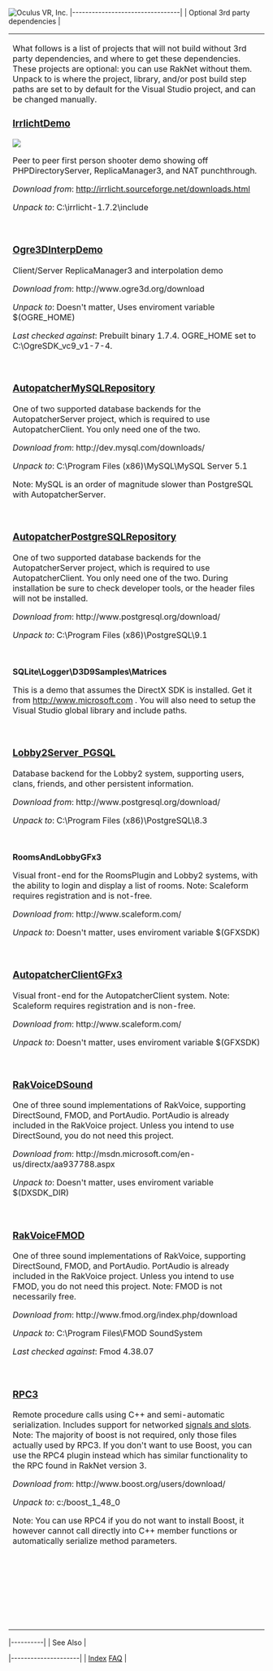![Oculus VR, Inc.](RakNet_Icon_Final-copy.jpg)
|---------------------------------|
| Optional 3rd party dependencies |

<table>
<colgroup>
<col width="100%" />
</colgroup>
<tbody>
<tr class="odd">
<td align="left"><p>What follows is a list of projects that will not build without 3rd party dependencies, and where to get these dependencies. These projects are optional: you can use RakNet without them. Unpack to is where the project, library, and/or post build step paths are set to by default for the Visual Studio project, and can be changed manually.</p>
<h3><a href="irrlichtfpsdemo.html">IrrlichtDemo</a></h3>
<p><img src="IrrlichtRakNetDemo.jpg" /></p>
<p>Peer to peer first person shooter demo showing off PHPDirectoryServer, ReplicaManager3, and NAT punchthrough.</p>
<p><em>Download from</em>: <a href="http://irrlicht.sourceforge.net/downloads.html" class="uri">http://irrlicht.sourceforge.net/downloads.html</a></p>
<p><em>Unpack to</em>: C:\irrlicht-1.7.2\include</p>
<p> </p>
<h3><a href="ogre3dinterpdemo.html">Ogre3DInterpDemo</a></h3>
Client/Server ReplicaManager3 and interpolation demo
<p><em>Download from</em>: http://www.ogre3d.org/download</p>
<p><em>Unpack to</em>: Doesn't matter, Uses enviroment variable $(OGRE_HOME)</p>
<p><em>Last checked against</em>: Prebuilt binary 1.7.4. OGRE_HOME set to C:\OgreSDK_vc9_v1-7-4.</p>
<p> </p>
<h3><a href="autopatcher.html">AutopatcherMySQLRepository</a></h3>
One of two supported database backends for the AutopatcherServer project, which is required to use AutopatcherClient. You only need one of the two.
<p><em>Download from</em>: http://dev.mysql.com/downloads/</p>
<p><em>Unpack to</em>: C:\Program Files (x86)\MySQL\MySQL Server 5.1</p>
<p>Note: MySQL is an order of magnitude slower than PostgreSQL with AutopatcherServer.</p>
<p> </p>
<h3><a href="autopatcher.html">AutopatcherPostgreSQLRepository</a></h3>
One of two supported database backends for the AutopatcherServer project, which is required to use AutopatcherClient. You only need one of the two. During installation be sure to check developer tools, or the header files will not be installed.
<p><em>Download from</em>: http://www.postgresql.org/download/</p>
<p><em>Unpack to</em>: C:\Program Files (x86)\PostgreSQL\9.1</p>
<p> </p>
<p><strong>SQLite\Logger\D3D9Samples\Matrices</strong></p>
<p>This is a demo that assumes the DirectX SDK is installed. Get it from <a href="http://www.microsoft.com" class="uri">http://www.microsoft.com</a> . You will also need to setup the Visual Studio global library and include paths.</p>
<p> </p>
<h3><a href="lobby.html">Lobby2Server_PGSQL</a></h3>
Database backend for the Lobby2 system, supporting users, clans, friends, and other persistent information.
<p><em>Download from</em>: http://www.postgresql.org/download/</p>
<p><em>Unpack to</em>: C:\Program Files (x86)\PostgreSQL\8.3</p>
<p> </p>
<p><strong>RoomsAndLobbyGFx3</strong></p>
<p>Visual front-end for the RoomsPlugin and Lobby2 systems, with the ability to login and display a list of rooms. Note: Scaleform requires registration and is not-free.</p>
<p><em>Download from</em>: http://www.scaleform.com/</p>
<p><em>Unpack to</em>: Doesn't matter, uses enviroment variable $(GFXSDK)</p>
<p> </p>
<h3><a href="autopatcher.html">AutopatcherClientGFx3</a></h3>
Visual front-end for the AutopatcherClient system. Note: Scaleform requires registration and is non-free.
<p><em>Download from</em>: http://www.scaleform.com/</p>
<p><em>Unpack to</em>: Doesn't matter, uses enviroment variable $(GFXSDK)</p>
<p> </p>
<h3><a href="rakvoice.html">RakVoiceDSound</a></h3>
One of three sound implementations of RakVoice, supporting DirectSound, FMOD, and PortAudio. PortAudio is already included in the RakVoice project. Unless you intend to use DirectSound, you do not need this project.
<p><em>Download from</em>: http://msdn.microsoft.com/en-us/directx/aa937788.aspx</p>
<p><em>Unpack to</em>: Doesn't matter, uses enviroment variable $(DXSDK_DIR)</p>
<p> </p>
<h3><a href="rakvoice.html">RakVoiceFMOD</a></h3>
One of three sound implementations of RakVoice, supporting DirectSound, FMOD, and PortAudio. PortAudio is already included in the RakVoice project. Unless you intend to use FMOD, you do not need this project. Note: FMOD is not necessarily free.
<p><em>Download from</em>: http://www.fmod.org/index.php/download</p>
<p><em>Unpack to</em>: C:\Program Files\FMOD SoundSystem</p>
<p><em>Last checked against</em>: Fmod 4.38.07</p>
<p> </p>
<h3><a href="RPC3Video.htm">RPC3</a></h3>
Remote procedure calls using C++ and semi-automatic serialization. Includes support for networked <a href="http://en.wikipedia.org/wiki/Signals_and_slots">signals and slots</a>. Note: The majority of boost is not required, only those files actually used by RPC3. If you don't want to use Boost, you can use the RPC4 plugin instead which has similar functionality to the RPC found in RakNet version 3.
<p><em>Download from</em>: http://www.boost.org/users/download/</p>
<p><em>Unpack to</em>: c:/boost_1_48_0</p>
<p>Note: You can use RPC4 if you do not want to install Boost, it however cannot call directly into C++ member functions or automatically serialize method parameters.</p>
<p> </p>
<p> </p>
<p> </p>
<p> </p></td>
</tr>
</tbody>
</table>

|----------|
| See Also |

|---------------------|
| [Index](index.html) 
  [FAQ](faq.html)     |

